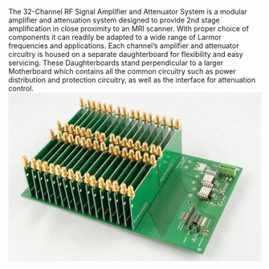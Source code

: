The 32-Channel RF Signal Amplifier and Attenuator System is a modular amplifier and attenuation system designed to provide 2nd stage amplification in close proximity to an MRI scanner. With proper choice of components it can readily be adapted to a wide range of Larmor frequencies and applications. Each channel’s amplifier and attenuator circuitry is  housed on a separate daughterboard for flexibility and easy servicing. These Daughterboards stand perpendicular to a larger Motherboard which contains all the common circuitry such as power distribution and protection circuitry, as well as the interface for attenuation control.
![assembled boards](photos/CCI_6884.jpg)
